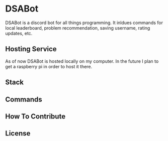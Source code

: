 # DSABot
DSABot is a discord bot for all things programming. It inldues commands for local leaderboard, problem recommendation, saving username, rating updates, etc.

## Hosting Service
As of now DSABot is hosted locally on my computer. In the future I plan to get a raspberry pi in order to host it there.

## Stack

## Commands

## How To Contribute

## License